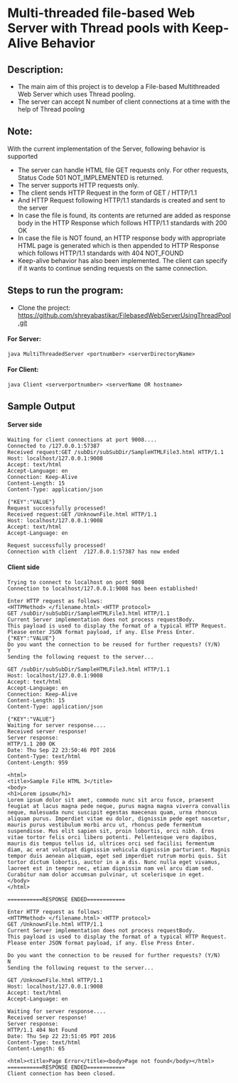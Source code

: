 # Multi-threaded file-based Web Server with Thread pools with Keep-Alive Behavior

## Description: ##
* The main aim of this project is to develop a File-based Multithreaded Web Server which uses Thread pooling. 
* The server can accept N number of client connections at a time with the help of Thread pooling


## Note: ##
With the current implementation of the Server, following behavior is supported
* The server can handle HTML file GET requests only. For other requests, Status Code 501 NOT_IMPLEMENTED is returned.
* The server supports HTTP requests only. 
* The client sends HTTP Request in the form of GET /<filepath> HTTP/1.1
* And HTTP Request following HTTP/1.1 standards is created and sent to the server
* In case the file is found, its contents are returned are added as response body in the HTTP Response which follows HTTP/1.1 standards with 200 OK
* In case the file is NOT found, an HTTP response body with appropriate HTML page is generated which is then appended to HTTP Response which follows HTTP/1.1 standards with 404 NOT_FOUND
* Keep-alive behavior has also been implemented. The client can specify if it wants to continue sending requests on the same connection.


## Steps to run the program: ##
* Clone the project: 
https://github.com/shreyabastikar/FilebasedWebServerUsingThreadPool.git

#### For Server: ####
```
java MultiThreadedServer <portnumber> <serverDirectoryName>
```
#### For Client: ####
```
java Client <serverportnumber> <serverName OR hostname>
```

## Sample Output ##

#### Server side ####
```
Waiting for client connections at port 9008....
Connected to /127.0.0.1:57387
Received request:GET /subDir/subSubDir/SampleHTMLFile3.html HTTP/1.1
Host: localhost/127.0.0.1:9008
Accept: text/html
Accept-Language: en
Connection: Keep-Alive
Content-Length: 15
Content-Type: application/json

{"KEY":"VALUE"}
Request successfully processed!
Received request:GET /UnknownFile.html HTTP/1.1
Host: localhost/127.0.0.1:9008
Accept: text/html
Accept-Language: en

Request successfully processed!
Connection with client  /127.0.0.1:57387 has now ended
```

#### Client side ####
```
Trying to connect to localhost on port 9008
Connection to localhost/127.0.0.1:9008 has been established!

Enter HTTP request as follows:
<HTTPMethod> </filename.html> <HTTP protocol>
GET /subDir/subSubDir/SampleHTMLFile3.html HTTP/1.1
Current Server implementation does not process requestBody. 
This payload is used to display the format of a typical HTTP Request.
Please enter JSON format payload, if any. Else Press Enter.
{"KEY":"VALUE"}
Do you want the connection to be reused for further requests? (Y/N)
Y
Sending the following request to the server...

GET /subDir/subSubDir/SampleHTMLFile3.html HTTP/1.1
Host: localhost/127.0.0.1:9008
Accept: text/html
Accept-Language: en
Connection: Keep-Alive
Content-Length: 15
Content-Type: application/json

{"KEY":"VALUE"}
Waiting for server response....
Received server response!
Server response:
HTTP/1.1 200 OK
Date: Thu Sep 22 23:50:46 PDT 2016
Content-Type: text/html
Content-Length: 959

<html>
<title>Sample File HTML 3</title>
<body>
<h1>Lorem ipsum</h1>
Lorem ipsum dolor sit amet, commodo nunc sit arcu fusce, praesent feugiat at lacus magna pede neque, purus magna magna viverra convallis neque, malesuada nunc suscipit egestas maecenas quam, urna rhoncus aliquam purus. Imperdiet vitae eu dolor, dignissim pede eget nascetur, mauris purus vestibulum morbi arcu ut, rhoncus pede fermentum suspendisse. Mus elit sapien sit, proin lobortis, orci nibh. Eros vitae tortor felis orci libero potenti. Pellentesque vero dapibus, mauris dis tempus tellus id, ultrices orci sed facilisi fermentum diam, ac erat volutpat dignissim vehicula dignissim parturient. Magnis tempor duis aenean aliquam, eget sed imperdiet rutrum morbi quis. Sit tortor dictum lobortis, auctor in a a dis. Nunc nulla eget vivamus, laoreet est in tempor nec, etiam dignissim nam vel arcu diam sed. Curabitur nam dolor accumsan pulvinar, ut scelerisque in eget.
</body>
</html>

===========RESPONSE ENDED============

Enter HTTP request as follows:
<HTTPMethod> </filename.html> <HTTP protocol>
GET /UnknownFile.html HTTP/1.1
Current Server implementation does not process requestBody. 
This payload is used to display the format of a typical HTTP Request.
Please enter JSON format payload, if any. Else Press Enter.

Do you want the connection to be reused for further requests? (Y/N)
N
Sending the following request to the server...

GET /UnknownFile.html HTTP/1.1
Host: localhost/127.0.0.1:9008
Accept: text/html
Accept-Language: en

Waiting for server response....
Received server response!
Server response:
HTTP/1.1 404 Not Found
Date: Thu Sep 22 23:51:05 PDT 2016
Content-Type: text/html
Content-Length: 65

<html><title>Page Error</title><body>Page not found</body></html>
===========RESPONSE ENDED============
Client connection has been closed.
```

